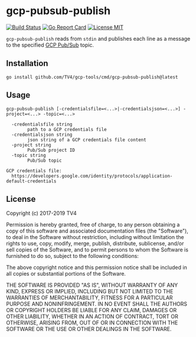 # gcp-pubsub-publish

[![Build Status](https://travis-ci.com/TV4/gcp-tools.svg?branch=master)](https://travis-ci.com/TV4/gcp-tools)
[![Go Report Card](https://goreportcard.com/badge/github.com/TV4/gcp-tools)](https://goreportcard.com/report/github.com/TV4/gcp-tools)
[![License MIT](https://img.shields.io/badge/license-MIT-lightgrey.svg?style=flat)](https://github.com/TV4/gcp-tools#license)

`gcp-pubsub-publish` reads from `stdin` and publishes each line as a message to
the specified [GCP Pub/Sub](https://cloud.google.com/pubsub/) topic.

## Installation
```
go install github.com/TV4/gcp-tools/cmd/gcp-pubsub-publish@latest
```

## Usage
```
gcp-pubsub-publish [-credentialsfile=<...>|-credentialsjson=<...>] -project=<...> -topic=<...>

  -credentialsfile string
        path to a GCP credentials file
  -credentialsjson string
        json string of a GCP credentials file content
  -project string
        Pub/Sub project ID
  -topic string
        Pub/Sub topic

GCP credentials file:
  https://developers.google.com/identity/protocols/application-default-credentials
```

## License
Copyright (c) 2017-2019 TV4

Permission is hereby granted, free of charge, to any person obtaining a copy of
this software and associated documentation files (the "Software"), to deal in
the Software without restriction, including without limitation the rights to
use, copy, modify, merge, publish, distribute, sublicense, and/or sell copies of
the Software, and to permit persons to whom the Software is furnished to do so,
subject to the following conditions:

The above copyright notice and this permission notice shall be included in all
copies or substantial portions of the Software.

THE SOFTWARE IS PROVIDED "AS IS", WITHOUT WARRANTY OF ANY KIND, EXPRESS OR
IMPLIED, INCLUDING BUT NOT LIMITED TO THE WARRANTIES OF MERCHANTABILITY, FITNESS
FOR A PARTICULAR PURPOSE AND NONINFRINGEMENT. IN NO EVENT SHALL THE AUTHORS OR
COPYRIGHT HOLDERS BE LIABLE FOR ANY CLAIM, DAMAGES OR OTHER LIABILITY, WHETHER
IN AN ACTION OF CONTRACT, TORT OR OTHERWISE, ARISING FROM, OUT OF OR IN
CONNECTION WITH THE SOFTWARE OR THE USE OR OTHER DEALINGS IN THE SOFTWARE.
